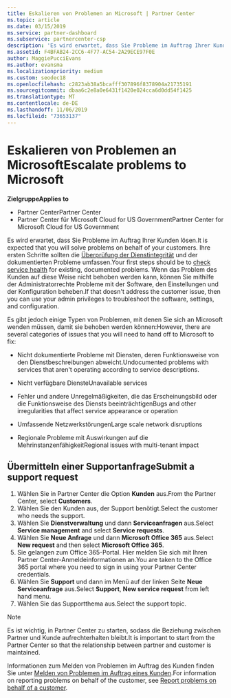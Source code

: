 ```yaml
---
title: Eskalieren von Problemen an Microsoft | Partner Center
ms.topic: article
ms.date: 03/15/2019
ms.service: partner-dashboard
ms.subservice: partnercenter-csp
description: 'Es wird erwartet, dass Sie Probleme im Auftrag Ihrer Kunden lösen. Es gibt jedoch einige Arten von Problemen, mit denen Sie sich an Microsoft wenden müssen, damit sie behoben werden können:'
ms.assetid: F4BFAB24-2CC6-4F77-AC54-2A29ECE97F0E
author: MaggiePucciEvans
ms.author: evansma
ms.localizationpriority: medium
ms.custom: seodec18
ms.openlocfilehash: c2823ab38a5bcafff307896f8378904a21735191
ms.sourcegitcommit: dbaa6c2e8a0e6431f1420e024cca6d0dd54f1425
ms.translationtype: MT
ms.contentlocale: de-DE
ms.lasthandoff: 11/06/2019
ms.locfileid: "73653137"
---
```

# <a name="escalate-problems-to-microsoft"></a><span data-ttu-id="9f42a-104">Eskalieren von Problemen an Microsoft</span><span class="sxs-lookup"><span data-stu-id="9f42a-104">Escalate problems to Microsoft</span></span>

<span data-ttu-id="9f42a-105">**Zielgruppe**</span><span class="sxs-lookup"><span data-stu-id="9f42a-105">**Applies to**</span></span>

-  <span data-ttu-id="9f42a-106">Partner Center</span><span class="sxs-lookup"><span data-stu-id="9f42a-106">Partner Center</span></span>
-  <span data-ttu-id="9f42a-107">Partner Center für Microsoft Cloud for US Government</span><span class="sxs-lookup"><span data-stu-id="9f42a-107">Partner Center for Microsoft Cloud for US Government</span></span>


<span data-ttu-id="9f42a-108">Es wird erwartet, dass Sie Probleme im Auftrag Ihrer Kunden lösen.</span><span class="sxs-lookup"><span data-stu-id="9f42a-108">It is expected that you will solve problems on behalf of your customers.</span></span> <span data-ttu-id="9f42a-109">Ihre ersten Schritte sollten die [Überprüfung der Dienstintegrität](check-service-health.md) und der dokumentierten Probleme umfassen.</span><span class="sxs-lookup"><span data-stu-id="9f42a-109">Your first steps should be to [check service health](check-service-health.md) for existing, documented problems.</span></span> <span data-ttu-id="9f42a-110">Wenn das Problem des Kunden auf diese Weise nicht behoben werden kann, können Sie mithilfe der Administratorrechte Probleme mit der Software, den Einstellungen und der Konfiguration beheben.</span><span class="sxs-lookup"><span data-stu-id="9f42a-110">If that doesn't address the customer issue, then you can use your admin privileges to troubleshoot the software, settings, and configuration.</span></span>

<span data-ttu-id="9f42a-111">Es gibt jedoch einige Typen von Problemen, mit denen Sie sich an Microsoft wenden müssen, damit sie behoben werden können:</span><span class="sxs-lookup"><span data-stu-id="9f42a-111">However, there are several categories of issues that you will need to hand off to Microsoft to fix:</span></span>

-   <span data-ttu-id="9f42a-112">Nicht dokumentierte Probleme mit Diensten, deren Funktionsweise von den Dienstbeschreibungen abweicht.</span><span class="sxs-lookup"><span data-stu-id="9f42a-112">Undocumented problems with services that aren't operating according to service descriptions.</span></span>

-   <span data-ttu-id="9f42a-113">Nicht verfügbare Dienste</span><span class="sxs-lookup"><span data-stu-id="9f42a-113">Unavailable services</span></span>

-   <span data-ttu-id="9f42a-114">Fehler und andere Unregelmäßigkeiten, die das Erscheinungsbild oder die Funktionsweise des Diensts beeinträchtigen</span><span class="sxs-lookup"><span data-stu-id="9f42a-114">Bugs and other irregularities that affect service appearance or operation</span></span>

-   <span data-ttu-id="9f42a-115">Umfassende Netzwerkstörungen</span><span class="sxs-lookup"><span data-stu-id="9f42a-115">Large scale network disruptions</span></span>

-   <span data-ttu-id="9f42a-116">Regionale Probleme mit Auswirkungen auf die Mehrinstanzenfähigkeit</span><span class="sxs-lookup"><span data-stu-id="9f42a-116">Regional issues with multi-tenant impact</span></span>

## <a name="submit-a-support-request"></a><span data-ttu-id="9f42a-117">Übermitteln einer Supportanfrage</span><span class="sxs-lookup"><span data-stu-id="9f42a-117">Submit a support request</span></span>

1. <span data-ttu-id="9f42a-118">Wählen Sie in Partner Center die Option **Kunden** aus.</span><span class="sxs-lookup"><span data-stu-id="9f42a-118">From the Partner Center, select **Customers**.</span></span>
2. <span data-ttu-id="9f42a-119">Wählen Sie den Kunden aus, der Support benötigt.</span><span class="sxs-lookup"><span data-stu-id="9f42a-119">Select the customer who needs the support.</span></span>
3. <span data-ttu-id="9f42a-120">Wählen Sie **Dienstverwaltung** und dann **Serviceanfragen** aus.</span><span class="sxs-lookup"><span data-stu-id="9f42a-120">Select **Service management** and select **Service requests**.</span></span>
4. <span data-ttu-id="9f42a-121">Wählen Sie **Neue Anfrage** und dann **Microsoft Office 365** aus.</span><span class="sxs-lookup"><span data-stu-id="9f42a-121">Select **New request** and then select **Microsoft Office 365**.</span></span>
5. <span data-ttu-id="9f42a-122">Sie gelangen zum Office 365-Portal. Hier melden Sie sich mit Ihren Partner Center-Anmeldeinformationen an.</span><span class="sxs-lookup"><span data-stu-id="9f42a-122">You are taken to the Office 365 portal where you need to sign in using your Partner Center credentials.</span></span>
6. <span data-ttu-id="9f42a-123">Wählen Sie **Support** und dann im Menü auf der linken Seite **Neue Serviceanfrage** aus.</span><span class="sxs-lookup"><span data-stu-id="9f42a-123">Select **Support**, **New service request** from left hand menu.</span></span>
7. <span data-ttu-id="9f42a-124">Wählen Sie das Supportthema aus.</span><span class="sxs-lookup"><span data-stu-id="9f42a-124">Select the support topic.</span></span>

>[!NOTE]
><span data-ttu-id="9f42a-125">Es ist wichtig, in Partner Center zu starten, sodass die Beziehung zwischen Partner und Kunde aufrechterhalten bleibt.</span><span class="sxs-lookup"><span data-stu-id="9f42a-125">It is important to start from the Partner Center so that the relationship between partner and customer is maintained.</span></span> 


<span data-ttu-id="9f42a-126">Informationen zum Melden von Problemen im Auftrag des Kunden finden Sie unter [Melden von Problemen im Auftrag eines Kunden](report-problems-on-behalf-of-a-customer.md).</span><span class="sxs-lookup"><span data-stu-id="9f42a-126">For information on reporting problems on behalf of the customer, see [Report problems on behalf of a customer](report-problems-on-behalf-of-a-customer.md).</span></span>

 

 



